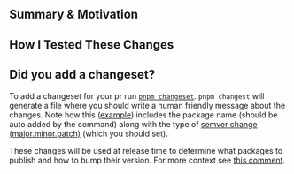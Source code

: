 ## Summary & Motivation

## How I Tested These Changes

## Did you add a changeset?

To add a changeset for your pr run [`pnpm changeset`](https://pnpm.io/using-changesets#adding-new-changesets). `pnpm changest` will generate a file where you should write a human friendly message about the changes. Note how this ([example](https://github.com/tkhq/sdk/blob/b409cd06790f011bf939adcf0755499b8e7497ae/.changeset/extra-http-exports.md?plain=1#L1)) includes the package name (should be auto added by the command) along with the type of [semver change (major.minor.patch)](https://semver.org/) (which you should set).

These changes will be used at release time to determine what packages to publish and how to bump their version. For more context see [this comment](https://github.com/tkhq/sdk/pull/67#issuecomment-1568838440).
